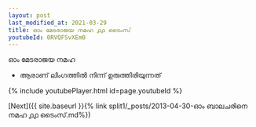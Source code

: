```yaml
---
layout: post
last_modified_at: 2021-03-29
title: ഓം മേടരാജയ നമഹ ൧൧ ടൈംസ്
youtubeId: 0RVQFSvXEm0
---
```

 
 
 ഓം മേടരാജയ നമഹ 
 
 -  ആരാണ് ലിംഗത്തിൽ നിന്ന് ഉരുത്തിരിയുന്നത് 
 
  
 
  
 
 
 
 
 
 


{% include youtubePlayer.html id=page.youtubeId %}
 
[Next]({{ site.baseurl }}{% link  split1/_posts/2013-04-30-ഓം ബാലചരിനെ നമഹ ൧൧ ടൈംസ്.md%})
 
